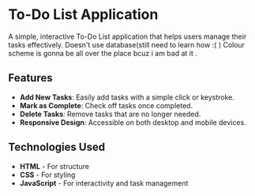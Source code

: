 # To-Do List Application

A simple, interactive To-Do List application that helps users manage their tasks effectively.
Doesn't use database(still need to learn how :( )
Colour scheme is gonna be all over the place bcuz i am bad at it .

## Features
- **Add New Tasks**: Easily add tasks with a simple click or keystroke.
- **Mark as Complete**: Check off tasks once completed.
- **Delete Tasks**: Remove tasks that are no longer needed.
- **Responsive Design**: Accessible on both desktop and mobile devices.

## Technologies Used
- **HTML** - For structure
- **CSS** - For styling
- **JavaScript** - For interactivity and task management
